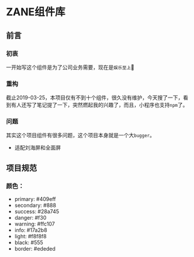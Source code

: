 # ZANE组件库
## 前言
### 初衷
一开始写这个组件是为了公司业务需要，现在是`娱乐至上`:nail_care:

### 重构
截止2019-03-25，本项目仅有不到十个组件，很久没有维护，今天搜了一下，看到有人还写了笔记提了一下，突然燃起我的兴趣了，而且，小程序也支持`npm`了。

### 问题
其实这个项目组件有很多问题，这个项目本身就是一个大`bugger`。
- 适配刘海屏和全面屏

## 项目规范
### 颜色：
- primary: #409eff
- secondary: #888
- success: #28a745
- danger: #f30
- warning: #ffc107
- info: #17a2b8
- light: #f8f8f8
- black: #555
- border: #ededed


